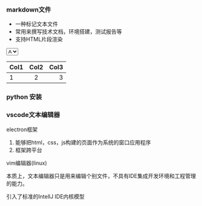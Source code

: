 ### markdown文件

- 一种标记文本文件
- 常用来撰写技术文档，环境搭建，测试报告等
- 支持HTML片段渲染
  
<select>
    <option>A</option>
    <option>B</option>
</select>

|Col1|Col2|Col3|
|---|:---:|---:|
|1|2|3|


### python 安装

### vscode文本编辑器

electron框架 
1. 能够把html，css，js构建的页面作为系统的窗口应用程序
2. 框架跨平台

vim编辑器(linux)

本质上，文本编辑器只是用来编辑个别文件，不具有IDE集成开发环境和工程管理的能力。

引入了标准的IntellJ IDE内核模型



